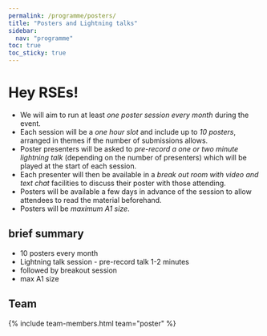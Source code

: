 ```yaml
---
permalink: /programme/posters/
title: "Posters and Lightning talks"
sidebar:
  nav: "programme"
toc: true
toc_sticky: true
---
```


# **Hey RSEs!**

* We will aim to run at least *one poster session every month* during the event.
* Each session will be a *one hour slot* and include up to *10 posters*, arranged in themes if the number of submissions allows. 
* Poster presenters will be asked to *pre-record a one or two minute lightning talk* (depending on the number of presenters) which will be played at the start of each session.
* Each presenter will then be available in a *break out room with video and text chat* facilities to discuss their poster with those attending.
* Posters will be available a few days in advance of the session to allow attendees to read the material beforehand.
* Posters will be *maximum A1 size*.

## brief summary

* 10 posters every month
* Lightning talk session - pre-record talk 1-2 minutes
* followed by breakout session
* max A1 size

## Team

{% include team-members.html team="poster" %}
